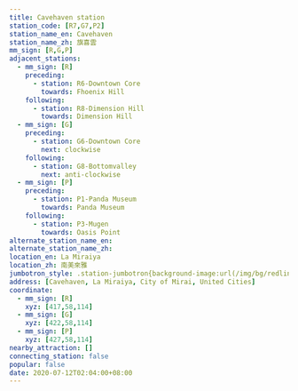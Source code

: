 ```yaml
---
title: Cavehaven station
station_code: [R7,G7,P2]
station_name_en: Cavehaven
station_name_zh: 旗喜雲
mm_sign: [R,G,P]
adjacent_stations:
  - mm_sign: [R]
    preceding:
      - station: R6-Downtown Core
        towards: Fhoenix Hill
    following:
      - station: R8-Dimension Hill
        towards: Dimension Hill
  - mm_sign: [G]
    preceding:
      - station: G6-Downtown Core
        next: clockwise
    following:
      - station: G8-Bottomvalley
        next: anti-clockwise
  - mm_sign: [P]
    preceding:
      - station: P1-Panda Museum
        towards: Panda Museum
    following:
      - station: P3-Mugen
        towards: Oasis Point
alternate_station_name_en: 
alternate_station_name_zh: 
location_en: La Miraiya
location_zh: 南美來雅
jumbotron_style: .station-jumbotron{background-image:url(/img/bg/redline.png),url(/img/bg/greenline.png),url(/img/bg/pandaexpress.png);background-repeat:no-repeat;background-size:100% 10px;background-position:0 100px,0 130px,0 160px}
address: [Cavehaven, La Miraiya, City of Mirai, United Cities]
coordinate:
  - mm_sign: [R]
    xyz: [417,58,114]
  - mm_sign: [G]
    xyz: [422,58,114]
  - mm_sign: [P]
    xyz: [427,58,114]
nearby_attraction: []
connecting_station: false
popular: false
date: 2020-07-12T02:04:00+08:00
---
```


